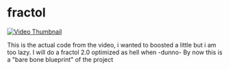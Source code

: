 # fractol

[![Video Thumbnail](https://img.youtube.com/vi/ANLW1zYbLcs/hqdefault.jpg)](https://youtu.be/ANLW1zYbLcs)


This is the actual code from the video, i wanted to boosted a little but i am too lazy.
I will do a fractol 2.0 optimized as hell when -dunno- 
By now this is a "bare bone blueprint" of the project

